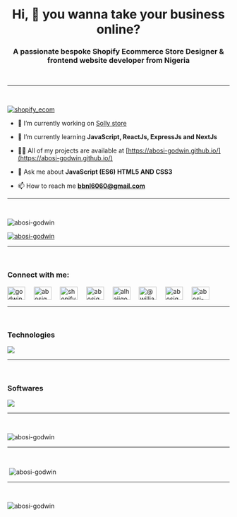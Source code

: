<h1 align="center">Hi, 👋 you wanna take your business online?</h1>
<h3 align="center">A passionate bespoke Shopify Ecommerce Store Designer & frontend website developer from Nigeria</h3>

<br>
<hr>
<br>


<p align="left"> <a href="https://twitter.com/shopify_ecom" target="blank"><img src="https://img.shields.io/twitter/follow/shopify_ecom?logo=twitter&style=for-the-badge" alt="shopify_ecom" /></a> </p>

- 🔭 I’m currently working on [Solly store](https://solly-store.vercel.app/)

- 🌱 I’m currently learning **JavaScript, ReactJs, ExpressJs and NextJs**

- 👨‍💻 All of my projects are available at [https://abosi-godwin.github.io/](https://abosi-godwin.github.io/)

- 💬 Ask me about **JavaScript (ES6) HTML5 AND CSS3**

- 📫 How to reach me **bbnl6060@gmail.com**


<hr>
<br>


<p align="left"> <img src="https://komarev.com/ghpvc/?username=abosi-godwin&label=Profile%20views&color=0e75b6&style=flat" alt="abosi-godwin" /> </p>

<p align="left"> <a href="https://github.com/ryo-ma/github-profile-trophy"><img src="https://github-profile-trophy.vercel.app/?username=Abosi-Godwin&theme=darkhub&no-frame=true" alt="abosi-godwin" /></a> </p>


<hr>
<br>


<h3 align="left">Connect with me:</h3>
<p align="left">

<a href="https://codepen.io/godwin660" target="blank"><img align="center" src="https://raw.githubusercontent.com/rahuldkjain/github-profile-readme-generator/master/src/images/icons/Social/codepen.svg" alt="godwin660" height="30" width="40" /></a>
&nbsp; &nbsp;
<a href="https://dev.to/abosigodwin" target="blank"><img align="center" src="https://raw.githubusercontent.com/rahuldkjain/github-profile-readme-generator/master/src/images/icons/Social/devto.svg" alt="abosigodwin" height="30" width="40" /></a>
&nbsp; &nbsp;
<a href="https://twitter.com/shopify_ecom" target="blank"><img align="center" src="https://raw.githubusercontent.com/rahuldkjain/github-profile-readme-generator/master/src/images/icons/Social/twitter.svg" alt="shopify_ecom" height="30" width="40" /></a>
&nbsp; &nbsp;
<a href="https://linkedin.com/in/abosigodwin" target="blank"><img align="center" src="https://raw.githubusercontent.com/rahuldkjain/github-profile-readme-generator/master/src/images/icons/Social/linked-in-alt.svg" alt="abosigodwin" height="30" width="40" /></a>
&nbsp; &nbsp;
<a href="https://www.behance.net/alhajigoddy" target="blank"><img align="center" src="https://raw.githubusercontent.com/rahuldkjain/github-profile-readme-generator/master/src/images/icons/Social/behance.svg" alt="alhajigoddy" height="30" width="40" /></a>
&nbsp; &nbsp;
<a href="https://medium.com/@williams_bob" target="blank"><img align="center" src="https://raw.githubusercontent.com/rahuldkjain/github-profile-readme-generator/master/src/images/icons/Social/medium.svg" alt="@williams_bob" height="30" width="40" /></a>
&nbsp; &nbsp;
<a href="https://youtube.com/@AbosiGodwin" target="blank"><img align="center" src="https://raw.githubusercontent.com/rahuldkjain/github-profile-readme-generator/master/src/images/icons/Social/youtube.svg" alt="abosigodwin" height="30" width="40" /></a>
&nbsp; &nbsp;
<a href="https://www.leetcode.com/abosi-godwin" target="blank"><img align="center" src="https://raw.githubusercontent.com/rahuldkjain/github-profile-readme-generator/master/src/images/icons/Social/leet-code.svg" alt="abosi-godwin" height="30" width="40" /></a>
</p>


<hr>
<br>

<p align="center">

<h3 align="left">Technologies</h3>
  <a href="#">
    <img src="https://skillicons.dev/icons?i=html,css,js,nodejs,figma,jquery&theme=dark" />
  </a>
</p>


<hr>
<br>

<p>
<h3 align="left">Softwares</h3>
  <a href="#">
    <img src="https://skillicons.dev/icons?i=html,css,js,nodejs,figma&theme=dark" />
  </a>
</p>
<!--
<h3 align="left">Languages and Tools:</h3>

<p align="left"> 

<a href="https://babeljs.io/" target="_blank" rel="noreferrer"> <img src="https://www.vectorlogo.zone/logos/babeljs/babeljs-icon.svg" alt="babel" width="40" height="40"/> </a> 
&nbsp; &nbsp;
<a href="https://www.blender.org/" target="_blank" rel="noreferrer"> <img src="https://download.blender.org/branding/community/blender_community_badge_white.svg" alt="blender" width="40" height="40"/> </a> 
&nbsp; &nbsp;
<a href="https://getbootstrap.com" target="_blank" rel="noreferrer"> <img src="https://raw.githubusercontent.com/devicons/devicon/master/icons/bootstrap/bootstrap-plain-wordmark.svg" alt="bootstrap" width="40" height="40"/> </a> 
&nbsp; &nbsp;
<a href="https://www.chartjs.org" target="_blank" rel="noreferrer"> <img src="https://www.chartjs.org/media/logo-title.svg" alt="chartjs" width="40" height="40"/> </a>
&nbsp; &nbsp;
<a href="https://codeigniter.com" target="_blank" rel="noreferrer"> <img src="https://cdn.worldvectorlogo.com/logos/codeigniter.svg" alt="codeigniter" width="40" height="40"/> </a> 
&nbsp; &nbsp;
<a href="https://www.w3schools.com/css/" target="_blank" rel="noreferrer"> <img src="https://raw.githubusercontent.com/devicons/devicon/master/icons/css3/css3-original-wordmark.svg" alt="css3" width="40" height="40"/> </a> 
&nbsp; &nbsp;
<a href="https://www.djangoproject.com/" target="_blank" rel="noreferrer"> <img src="https://cdn.worldvectorlogo.com/logos/django.svg" alt="django" width="40" height="40"/> </a> 
&nbsp; &nbsp;
<a href="https://expressjs.com" target="_blank" rel="noreferrer"> <img src="https://raw.githubusercontent.com/devicons/devicon/master/icons/express/express-original-wordmark.svg" alt="express" width="40" height="40"/> </a> 
&nbsp; &nbsp;
<a href="https://www.figma.com/" target="_blank" rel="noreferrer"> <img src="https://www.vectorlogo.zone/logos/figma/figma-icon.svg" alt="figma" width="40" height="40"/> </a> 
&nbsp; &nbsp;
<a href="https://firebase.google.com/" target="_blank" rel="noreferrer"> <img src="https://www.vectorlogo.zone/logos/firebase/firebase-icon.svg" alt="firebase" width="40" height="40"/> </a> 
&nbsp; &nbsp;
<a href="https://cloud.google.com" target="_blank" rel="noreferrer"> <img src="https://www.vectorlogo.zone/logos/google_cloud/google_cloud-icon.svg" alt="gcp" width="40" height="40"/> </a> 
&nbsp; &nbsp;
<a href="https://git-scm.com/" target="_blank" rel="noreferrer"> <img src="https://www.vectorlogo.zone/logos/git-scm/git-scm-icon.svg" alt="git" width="40" height="40"/> </a> 
&nbsp; &nbsp;
<a href="https://www.w3.org/html/" target="_blank" rel="noreferrer"> <img src="https://raw.githubusercontent.com/devicons/devicon/master/icons/html5/html5-original-wordmark.svg" alt="html5" width="40" height="40"/> </a> 
&nbsp; &nbsp;
<a href="https://www.adobe.com/in/products/illustrator.html" target="_blank" rel="noreferrer"> <img src="https://www.vectorlogo.zone/logos/adobe_illustrator/adobe_illustrator-icon.svg" alt="illustrator" width="40" height="40"/> </a>
&nbsp; &nbsp;
<a href="https://www.invisionapp.com/" target="_blank" rel="noreferrer"> <img src="https://www.vectorlogo.zone/logos/invisionapp/invisionapp-icon.svg" alt="invision" width="40" height="40"/> </a> 
&nbsp; &nbsp;
<a href="https://developer.mozilla.org/en-US/docs/Web/JavaScript" target="_blank" rel="noreferrer"> <img src="https://raw.githubusercontent.com/devicons/devicon/master/icons/javascript/javascript-original.svg" alt="javascript" width="40" height="40"/> </a> 
&nbsp; &nbsp;
<a href="https://kotlinlang.org" target="_blank" rel="noreferrer"> <img src="https://www.vectorlogo.zone/logos/kotlinlang/kotlinlang-icon.svg" alt="kotlin" width="40" height="40"/> </a> 
&nbsp; &nbsp;
<a href="https://www.mongodb.com/" target="_blank" rel="noreferrer"> <img src="https://raw.githubusercontent.com/devicons/devicon/master/icons/mongodb/mongodb-original-wordmark.svg" alt="mongodb" width="40" height="40"/> </a> 
&nbsp; &nbsp;
<a href="https://nodejs.org" target="_blank" rel="noreferrer"> <img src="https://raw.githubusercontent.com/devicons/devicon/master/icons/nodejs/nodejs-original-wordmark.svg" alt="nodejs" width="40" height="40"/> </a> 
&nbsp; &nbsp;
<a href="https://www.photoshop.com/en" target="_blank" rel="noreferrer"> <img src="https://raw.githubusercontent.com/devicons/devicon/master/icons/photoshop/photoshop-line.svg" alt="photoshop" width="40" height="40"/> </a> &nbsp; &nbsp;
<a href="https://www.postgresql.org" target="_blank" rel="noreferrer"> <img src="https://raw.githubusercontent.com/devicons/devicon/master/icons/postgresql/postgresql-original-wordmark.svg" alt="postgresql" width="40" height="40"/> </a> 
&nbsp; &nbsp;
<a href="https://reactjs.org/" target="_blank" rel="noreferrer"> <img src="https://raw.githubusercontent.com/devicons/devicon/master/icons/react/react-original-wordmark.svg" alt="react" width="40" height="40"/> </a> 
&nbsp; &nbsp;
<a href="https://reactnative.dev/" target="_blank" rel="noreferrer"> <img src="https://reactnative.dev/img/header_logo.svg" alt="reactnative" width="40" height="40"/> </a> 
&nbsp; &nbsp;
<a href="https://sass-lang.com" target="_blank" rel="noreferrer"> <img src="https://raw.githubusercontent.com/devicons/devicon/master/icons/sass/sass-original.svg" alt="sass" width="40" height="40"/> </a> 
&nbsp; &nbsp;
<a href="https://www.sketch.com/" target="_blank" rel="noreferrer"> <img src="https://www.vectorlogo.zone/logos/sketchapp/sketchapp-icon.svg" alt="sketch" width="40" height="40"/> </a> 
&nbsp; &nbsp;
<a href="https://tailwindcss.com/" target="_blank" rel="noreferrer"> <img src="https://www.vectorlogo.zone/logos/tailwindcss/tailwindcss-icon.svg" alt="tailwind" width="40" height="40"/> </a> 
&nbsp; &nbsp;
<a href="https://unity.com/" target="_blank" rel="noreferrer"> <img src="https://www.vectorlogo.zone/logos/unity3d/unity3d-icon.svg" alt="unity" width="40" height="40"/> </a> 
&nbsp; &nbsp;
<a href="https://vuejs.org/" target="_blank" rel="noreferrer"> <img src="https://raw.githubusercontent.com/devicons/devicon/master/icons/vuejs/vuejs-original-wordmark.svg" alt="vuejs" width="40" height="40"/> </a> 
</p>
-->

<hr>
<br>


<!-- stats      -->
<p><img align="center" src="https://github-readme-stats.vercel.app/api/top-langs?username=abosi-godwin&theme=github_dark&&show_icons=true&locale=en&layout=compact" alt="abosi-godwin" /></p>

<hr>
<br>
<p>&nbsp;<img align="center" src="https://github-readme-stats.vercel.app/api?username=abosi-godwin&theme=github_dark&show_icons=true&locale=en" alt="abosi-godwin" /></p>


<hr>
<br>

<p><img align="center" src="https://github-readme-streak-stats.herokuapp.com/?user=abosi-godwin&theme=github_dark" alt="abosi-godwin" /></p>



<!--- 👋 Hi, I’m @Abosi-Godwin
- 👀 I’m interested in website development 
- 🌱 I’m currently learning backend website development 
- 💞️ I’m looking to collaborate on any website development project 
- 📫 How to reach me? Message at bbnl6060@gmail.com
--->
<!---
Abosi-Godwin/Abosi-Godwin is a ✨ special ✨ repository because its `README.md` (this file) appears on your GitHub profile.
You can click the Preview link to take a look at your changes.
--->
